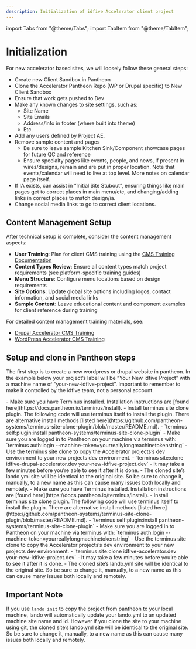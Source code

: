 ```yaml
---
description: Initialization of idfive Accelerator client project
---
```


import Tabs from "@theme/Tabs";
import TabItem from "@theme/TabItem";



# Initialization

For new accelerator based sites, we will loosely follow these general steps:

- Create new Client Sandbox in Pantheon
- Clone the Accelerator Pantheon Repo (WP or Drupal specific) to New Client Sandbox
- Ensure that work gets pushed to Dev
- Make any known changes to site settings, such as:
  - Site Name
  - Site Emails
  - Address/info in footer (where built into theme)
  - Etc.
- Add any users defined by Project AE.
- Remove sample content and pages
  - Be sure to leave sample Kitchen Sink/Component showcase pages for future QC and reference
  - Ensure specialty pages like events, people, and news, if present in wires/designs, remain and are put in proper location. Note that events/calendar will need to live at top level. More notes on calendar page itself.
- If IA exists, can assist in “Initial Site Stubout”, ensuring things like main pages get to correct places in main menu/etc, and changing/adding links in correct places to match design/ia.
- Change social media links to go to correct client locations.

## Content Management Setup

After technical setup is complete, consider the content management aspects:

- **User Training**: Plan for client CMS training using the [CMS Training Documentation](/docs/general/documentation/cms-training/client-cms-training)
- **Content Types Review**: Ensure all content types match project requirements (see platform-specific training guides)
- **Menu Structure**: Configure menu locations based on design requirements
- **Site Options**: Update global site options including logos, contact information, and social media links
- **Sample Content**: Leave educational content and component examples for client reference during training

For detailed content management training materials, see:

- [Drupal Accelerator CMS Training](/docs/general/documentation/cms-training/drupal-accelerator-cms-training)
- [WordPress Accelerator CMS Training](/docs/general/documentation/cms-training/wordpress-accelerator-cms-training)

## Setup and clone in Pantheon steps

The first step is to create a new wordpress or drupal website in pantheon. In the example below your project’s label will be “Your New idfive Project” with a machine name of “your-new-idfive-project”. Important to remember to make it controlled by the idfive team, not a personal account.

<Tabs groupId="accelerator-versions">
  <TabItem value="drupal" label="Drupal" default>
    - Make sure you have Terminus installed. Installation instructions are [found here](https://docs.pantheon.io/terminus/install).
    - Install terminus site clone plugin. The following code will use terminus itself to install the plugin. There are alternative install methods [listed here](https://github.com/pantheon-systems/terminus-site-clone-plugin/blob/master/README.md).
    - `terminus self:plugin:install pantheon-systems/terminus-site-clone-plugin`
    - Make sure you are logged in to Pantheon on your machine via terminus with: `terminus auth:login --machine-token=yourreallylongmachinetokenstring`
    - Use the terminus site clone to copy the Accelerator projects’s dev environment to your new projects dev environment.
    - `terminus site:clone idfive-drupal-accelerator.dev your-new-idfive-project.dev`
    - It may take a few minutes before you’re able to see it after it is done.
    - The cloned site’s lando.yml site will be identical to the original site. So be sure to change it, manually, to a new name as this can cause many issues both locally and remotely.
  </TabItem>

  <TabItem value="wp" label="WordPress">
   - Make sure you have Terminus installed. Installation instructions are [found here](https://docs.pantheon.io/terminus/install).
    - Install terminus site clone plugin. The following code will use terminus itself to install the plugin. There are alternative install methods [listed here](https://github.com/pantheon-systems/terminus-site-clone-plugin/blob/master/README.md).
    - `terminus self:plugin:install pantheon-systems/terminus-site-clone-plugin`
    - Make sure you are logged in to Pantheon on your machine via terminus with: `terminus auth:login --machine-token=yourreallylongmachinetokenstring`
    - Use the terminus site clone to copy the Accelerator projects’s dev environment to your new projects dev environment.
    - `terminus site:clone idfive-accelerator.dev your-new-idfive-project.dev`
    - It may take a few minutes before you’re able to see it after it is done.
    - The cloned site’s lando.yml site will be identical to the original site. So be sure to change it, manually, to a new name as this can cause many issues both locally and remotely.
  </TabItem>
</Tabs>

## Important Note

If you use `lando init` to copy the project from pantheon to your local machine, lando will automatically update your lando.yml to an updated machine site name and id. However if you clone the site to your machine using git, the cloned site’s lando.yml site will be identical to the original site. So be sure to change it, manually, to a new name as this can cause many issues both locally and remotely.
